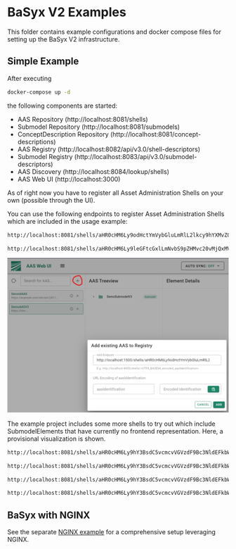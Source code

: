 # BaSyx V2 Examples
This folder contains example configurations and docker compose files for setting up the BaSyx V2 infrastructure.

## Simple Example

After executing 

```bash
docker-compose up -d
```

the following components are started:
* AAS Repository (http://localhost:8081/shells)
* Submodel Repository (http://localhost:8081/submodels)
* ConceptDescription Repository (http://localhost:8081/concept-descriptions)
* AAS Registry (http://localhost:8082/api/v3.0/shell-descriptors)
* Submodel Registry (http://localhost:8083/api/v3.0/submodel-descriptors)
* AAS Discovery (http://localhost:8084/lookup/shells)
* AAS Web UI (http://localhost:3000)

As of right now you have to register all Asset Administration Shells on your own (possible through the UI).

You can use the following endpoints to register Asset Administration Shells which are included in the usage example:

```bash
http://localhost:8081/shells/aHR0cHM6Ly9odHctYmVybGluLmRlL2lkcy9hYXMvZGVtb2Fhc3Yz
```

```bash
http://localhost:8081/shells/aHR0cHM6Ly9leGFtcGxlLmNvbS9pZHMvc20vMjQxMV83MTYwXzAxMzJfNDUyMw==
```

![alt text](RegisterAAS.png "Register Asset Administration Shells")

The example project includes some more shells to try out which include SubmodelElements that have currently no frontend representation. Here, a provisional visualization is shown.

```bash
http://localhost:8081/shells/aHR0cHM6Ly9hY3BsdC5vcmcvVGVzdF9Bc3NldEFkbWluaXN0cmF0aW9uU2hlbGw=
```

```bash
http://localhost:8081/shells/aHR0cHM6Ly9hY3BsdC5vcmcvVGVzdF9Bc3NldEFkbWluaXN0cmF0aW9uU2hlbGxfTWFuZGF0b3J5
```

```bash
http://localhost:8081/shells/aHR0cHM6Ly9hY3BsdC5vcmcvVGVzdF9Bc3NldEFkbWluaXN0cmF0aW9uU2hlbGwyX01hbmRhdG9yeQ==
```

```bash
http://localhost:8081/shells/aHR0cHM6Ly9hY3BsdC5vcmcvVGVzdF9Bc3NldEFkbWluaXN0cmF0aW9uU2hlbGxfTWlzc2luZw==
```

## BaSyx with NGINX
See the separate [NGINX example](BaSyxNGINX) for a comprehensive setup leveraging NGINX.
